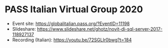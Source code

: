 # PASS Italian Virtual Group 2020
* Event site: https://globalitalian.pass.org/?EventID=11198
* Slideshare: https://www.slideshare.net/ghotz/novit-di-sql-server-2017-118927137
* Recording (Italian): https://youtu.be/72SGLIr0bwg?t=184
